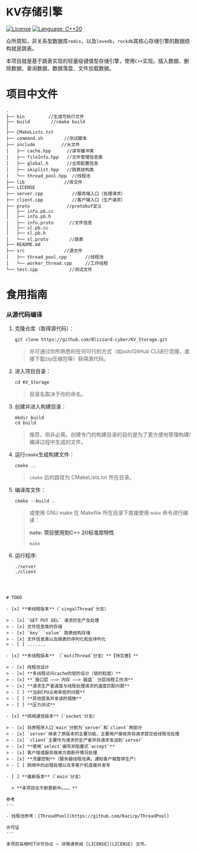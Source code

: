 # KV存储引擎

 [![License](https://img.shields.io/github/license/Razirp/ThreadPool)](https://github.com/Razirp/ThreadPool/blob/main/LICENSE) [![Language: C++20](https://img.shields.io/badge/Language-C%2B%2B20-blue)](https://cppreference.com/)  

众所周知，非关系型数据库`redis`，以及`levedb`，`rockdb`其核心存储引擎的数据结构就是跳表。

本项目就是基于跳表实现的轻量级键值型存储引擎，使用`C++`实现。插入数据、删除数据、查询数据、数据落盘、文件加载数据。

# 项目中文件

```shell
.
├── bin         //生成可执行文件
├── build        //cmake build
│  
├── CMakeLists.txt  
├── command.sh        //测试脚本
├── include          //头文件
│   ├── cache.hpp      //读写缓冲类
│   ├── fileInfo.hpp   //文件管理信息类
│   ├── global.h       //全局配置信息
│   ├── skiplist.hpp   //跳表结构类
│   └── thread_pool.hpp  //线程池
├── lib               //库文件
├── LICENSE           
├── server.cpp           //服务端入口（处理请求）
├── client.cpp           //客户端入口（生产请求）
├── proto              //protobuf定义
│   ├── info.pb.cc
│   ├── info.pb.h
│   ├── info.proto      //文件信息
│   ├── sl.pb.cc
│   ├── sl.pb.h
│   └── sl.proto        //跳表
├── README.md
├── src               //源文件
│   ├── thread_pool.cpp       //线程池
│   └── worker_thread.cpp     //工作线程
└── test.cpp            //测试文件
```

# 食用指南

### 从源代码编译

1. 克隆仓库（取得源代码）：

   ```shell
   git clone https://github.com/Blizzard-cyber/KV_Storage.git
   ```

   > 亦可通过你所熟悉的任何可行的方式（如ssh/GitHub CLI进行克隆、直接下载zip压缩包等）获得源代码。

2. 进入项目目录：

   ```shell
   cd KV_Storage
   ```

   > 目录名取决于你的命名。

3. 创建并进入构建目录：

   ```shell
   mkdir build
   cd build
   ```

   > 推荐，但非必需。创建专门的构建目录的目的是为了更方便地管理构建/编译过程中生成的文件。

4. 运行`cmake`生成构建文件：

   ```shell
   cmake ..
   ```

   > `cmake` 后的路径为 CMakeLists.txt 所在目录。

5. 编译库文件：

   ```
   cmake --build .
   ```

   > 或使用 GNU make 在 Makefile 所在目录下直接使用 `make` 命令进行编译：
   >
   > **note: 项目使用到C++ 20标准库特性**
   >
   > ```shell
   > make
   > ```

6. 运行程序:

   ```shell
   ./server
   ./client
```
   
   

# TODO

- [x] **单线程版本**（`singalThread`分支）

> - [x] `GET PUT DEL` 请求的生产及处理
> - [x] 文件信息类的存储
> - [x] `key` `value` 跳表结构存储
> - [x] 文件信息类以及跳表的序列化和反序列化
> - [ ] .......

- [x] **多线程版本** （`mutiThread`分支）**【待完善】**

> - [x] 线程池设计
> - [x] **多线程访问cache的锁的设计（锁的粒度）**
> - [x] **`接口层 ——> 内存 ——> 磁盘` 分层线程工作流**
> - [x] **请求生产者速度与线程处理请求的速度匹配问题**
> - [ ] **当前CPU占用率低的问题**
> - [ ] **其他提高并发读的措施**
> - [ ] **压力测试**

- [x] **网络通信版本**（`socket`分支）

> - [x] 将原程序入口`main`分割为`server`和`client`两部分
> - [x] `server`继承了原版本的主要功能，主要用户接收并将请求提交给线程池处理
> - [x] `client`主要作为请求的生产者并将请求发送到`server`
> - [x] **使用`select`编写非阻塞式`accept`**
> - [x] 客户端或服务端单方面断开情况处理
> - [x] **流量控制**（服务器线程池满，通知客户端暂停生产）
> - [ ] 网络中的出错处理以及多客户机连接并发写

- [ ] **最新版本**（`main`分支）

  > **本项目在不断更新中。。。。**

参考
---

- 线程池参考：[ThreadPool](https://github.com/Razirp/ThreadPool)

许可证
---

本项目采用MIT许可协议 – 详情请参阅 [LICENSE](LICENSE) 文件。